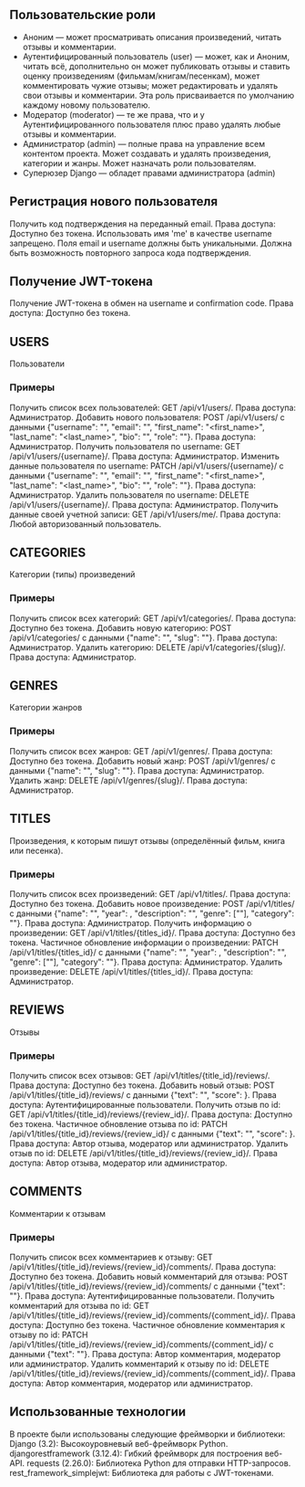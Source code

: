 
## Пользовательские роли
- Аноним — может просматривать описания произведений, читать отзывы и комментарии.
- Аутентифицированный пользователь (user) — может, как и Аноним, читать всё, дополнительно он может публиковать отзывы и ставить оценку произведениям (фильмам/книгам/песенкам), может комментировать чужие отзывы; может редактировать и удалять свои отзывы и комментарии. Эта роль присваивается по умолчанию каждому новому пользователю.
- Модератор (moderator) — те же права, что и у Аутентифицированного пользователя плюс право удалять любые отзывы и комментарии.
- Администратор (admin) — полные права на управление всем контентом проекта. Может создавать и удалять произведения, категории и жанры. Может назначать роли пользователям.
- Суперюзер Django — обладет правами администратора (admin)

## Регистрация нового пользователя
Получить код подтверждения на переданный email. Права доступа: Доступно без токена. Использовать имя 'me' в качестве username запрещено. Поля email и username должны быть уникальными. Должна быть возможность повторного запроса кода подтверждения.

## Получение JWT-токена
Получение JWT-токена в обмен на username и confirmation code. Права доступа: Доступно без токена.

## USERS
Пользователи

### Примеры
Получить список всех пользователей: GET /api/v1/users/. Права доступа: Администратор.
Добавить нового пользователя: POST /api/v1/users/ с данными {"username": "<username>", "email": "<email>", "first_name": "<first_name>", "last_name": "<last_name>", "bio": "<bio>", "role": "<role>"}. Права доступа: Администратор.
Получить пользователя по username: GET /api/v1/users/{username}/. Права доступа: Администратор.
Изменить данные пользователя по username: PATCH /api/v1/users/{username}/ с данными {"username": "<username>", "email": "<email>", "first_name": "<first_name>", "last_name": "<last_name>", "bio": "<bio>", "role": "<role>"}. Права доступа: Администратор.
Удалить пользователя по username: DELETE /api/v1/users/{username}/. Права доступа: Администратор.
Получить данные своей учетной записи: GET /api/v1/users/me/. Права доступа: Любой авторизованный пользователь.

## CATEGORIES
Категории (типы) произведений

### Примеры
Получить список всех категорий: GET /api/v1/categories/. Права доступа: Доступно без токена.
Добавить новую категорию: POST /api/v1/categories/ с данными {"name": "<name>", "slug": "<slug>"}. Права доступа: Администратор.
Удалить категорию: DELETE /api/v1/categories/{slug}/. Права доступа: Администратор.

## GENRES
Категории жанров

### Примеры
Получить список всех жанров: GET /api/v1/genres/. Права доступа: Доступно без токена.
Добавить новый жанр: POST /api/v1/genres/ с данными {"name": "<name>", "slug": "<slug>"}. Права доступа: Администратор.
Удалить жанр: DELETE /api/v1/genres/{slug}/. Права доступа: Администратор.

## TITLES
Произведения, к которым пишут отзывы (определённый фильм, книга или песенка).

### Примеры
Получить список всех произведений: GET /api/v1/titles/. Права доступа: Доступно без токена.
Добавить новое произведение: POST /api/v1/titles/ с данными {"name": "<name>", "year": <year>, "description": "<description>", "genre": ["<genre>"], "category": "<category>"}. Права доступа: Администратор.
Получить информацию о произведении: GET /api/v1/titles/{titles_id}/. Права доступа: Доступно без токена.
Частичное обновление информации о произведении: PATCH /api/v1/titles/{titles_id}/ с данными {"name": "<name>", "year": <year>, "description": "<description>", "genre": ["<genre>"], "category": "<category>"}. Права доступа: Администратор.
Удалить произведение: DELETE /api/v1/titles/{titles_id}/. Права доступа: Администратор.

## REVIEWS
Отзывы

### Примеры
Получить список всех отзывов: GET /api/v1/titles/{title_id}/reviews/. Права доступа: Доступно без токена.
Добавить новый отзыв: POST /api/v1/titles/{title_id}/reviews/ с данными {"text": "<text>", "score": <score>}. Права доступа: Аутентифицированные пользователи.
Получить отзыв по id: GET /api/v1/titles/{title_id}/reviews/{review_id}/. Права доступа: Доступно без токена.
Частичное обновление отзыва по id: PATCH /api/v1/titles/{title_id}/reviews/{review_id}/ с данными {"text": "<text>", "score": <score>}. Права доступа: Автор отзыва, модератор или администратор.
Удалить отзыв по id: DELETE /api/v1/titles/{title_id}/reviews/{review_id}/. Права доступа: Автор отзыва, модератор или администратор.

## COMMENTS
Комментарии к отзывам

### Примеры
Получить список всех комментариев к отзыву: GET /api/v1/titles/{title_id}/reviews/{review_id}/comments/. Права доступа: Доступно без токена.
Добавить новый комментарий для отзыва: POST /api/v1/titles/{title_id}/reviews/{review_id}/comments/ с данными {"text": "<text>"}. Права доступа: Аутентифицированные пользователи.
Получить комментарий для отзыва по id: GET /api/v1/titles/{title_id}/reviews/{review_id}/comments/{comment_id}/. Права доступа: Доступно без токена.
Частичное обновление комментария к отзыву по id: PATCH /api/v1/titles/{title_id}/reviews/{review_id}/comments/{comment_id}/ с данными {"text": "<text>"}. Права доступа: Автор комментария, модератор или администратор.
Удалить комментарий к отзыву по id: DELETE /api/v1/titles/{title_id}/reviews/{review_id}/comments/{comment_id}/. Права доступа: Автор комментария, модератор или администратор.


## Использованные технологии
В проекте были использованы следующие фреймворки и библиотеки:
Django (3.2): Высокоуровневый веб-фреймворк Python.
djangorestframework (3.12.4): Гибкий фреймворк для построения веб-API.
requests (2.26.0): Библиотека Python для отправки HTTP-запросов.
rest_framework_simplejwt: Библиотека для работы с JWT-токенами.